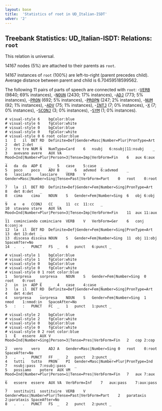 ```yaml
---
layout: base
title:  'Statistics of root in UD_Italian-ISDT'
udver: '2'
---
```


## Treebank Statistics: UD_Italian-ISDT: Relations: `root`

This relation is universal.

14167 nodes (5%) are attached to their parents as `root`.

14167 instances of `root` (100%) are left-to-right (parent precedes child).
Average distance between parent and child is 6.70459518599562.

The following 11 pairs of parts of speech are connected with `root`: -<tt><a href="it_isdt-pos-VERB.html">VERB</a></tt> (9840; 69% instances), -<tt><a href="it_isdt-pos-NOUN.html">NOUN</a></tt> (2430; 17% instances), -<tt><a href="it_isdt-pos-ADJ.html">ADJ</a></tt> (773; 5% instances), -<tt><a href="it_isdt-pos-PRON.html">PRON</a></tt> (692; 5% instances), -<tt><a href="it_isdt-pos-PROPN.html">PROPN</a></tt> (247; 2% instances), -<tt><a href="it_isdt-pos-NUM.html">NUM</a></tt> (92; 1% instances), -<tt><a href="it_isdt-pos-ADV.html">ADV</a></tt> (75; 1% instances), -<tt><a href="it_isdt-pos-INTJ.html">INTJ</a></tt> (7; 0% instances), -<tt><a href="it_isdt-pos-X.html">X</a></tt> (7; 0% instances), -<tt><a href="it_isdt-pos-SCONJ.html">SCONJ</a></tt> (3; 0% instances), -<tt><a href="it_isdt-pos-SYM.html">SYM</a></tt> (1; 0% instances).


~~~ conllu
# visual-style 6	bgColor:blue
# visual-style 6	fgColor:white
# visual-style 0	bgColor:blue
# visual-style 0	fgColor:white
# visual-style 0 6 root	color:blue
1	I	il	DET	RD	Definite=Def|Gender=Masc|Number=Plur|PronType=Art	2	det	2:det	_
2	tre	tre	NUM	N	NumType=Card	6	nsubj	6:nsubj|11:nsubj	_
3	avevano	avere	AUX	VA	Mood=Ind|Number=Plur|Person=3|Tense=Imp|VerbForm=Fin	6	aux	6:aux	_
4	da	da	ADP	E	_	5	case	5:case	_
5	poco	poco	ADV	B	_	6	advmod	6:advmod	_
6	lasciato	lasciare	VERB	V	Gender=Masc|Number=Sing|Tense=Past|VerbForm=Part	0	root	0:root	_
7	la	il	DET	RD	Definite=Def|Gender=Fem|Number=Sing|PronType=Art	8	det	8:det	_
8	cima	cima	NOUN	S	Gender=Fem|Number=Sing	6	obj	6:obj	_
9	e	e	CCONJ	CC	_	11	cc	11:cc	_
10	stavano	stare	AUX	VA	Mood=Ind|Number=Plur|Person=3|Tense=Imp|VerbForm=Fin	11	aux	11:aux	_
11	cominciando	cominciare	VERB	V	VerbForm=Ger	6	conj	6:conj:e	_
12	la	il	DET	RD	Definite=Def|Gender=Fem|Number=Sing|PronType=Art	13	det	13:det	_
13	discesa	discesa	NOUN	S	Gender=Fem|Number=Sing	11	obj	11:obj	SpaceAfter=No
14	.	.	PUNCT	FS	_	6	punct	6:punct	_

~~~


~~~ conllu
# visual-style 1	bgColor:blue
# visual-style 1	fgColor:white
# visual-style 0	bgColor:blue
# visual-style 0	fgColor:white
# visual-style 0 1 root	color:blue
1	Sorpresa	sorpresa	NOUN	S	Gender=Fem|Number=Sing	0	root	0:root	_
2	in	in	ADP	E	_	4	case	4:case	_
3	la	il	DET	RD	Definite=Def|Gender=Fem|Number=Sing|PronType=Art	4	det	4:det	_
4	sorpresa	sorpresa	NOUN	S	Gender=Fem|Number=Sing	1	nmod	1:nmod:in	SpaceAfter=No
5	:	:	PUNCT	FC	_	1	punct	1:punct	_

~~~


~~~ conllu
# visual-style 2	bgColor:blue
# visual-style 2	fgColor:white
# visual-style 0	bgColor:blue
# visual-style 0	fgColor:white
# visual-style 0 2 root	color:blue
1	È	essere	AUX	V	Mood=Ind|Number=Sing|Person=3|Tense=Pres|VerbForm=Fin	2	cop	2:cop	_
2	vero	vero	ADJ	A	Gender=Masc|Number=Sing	0	root	0:root	SpaceAfter=No
3	,	,	PUNCT	FF	_	2	punct	2:punct	_
4	tutti	tutto	PRON	PI	Gender=Masc|Number=Plur|PronType=Ind	7	nsubj:pass	7:nsubj:pass	_
5	possiamo	potere	AUX	VM	Mood=Ind|Number=Plur|Person=1|Tense=Pres|VerbForm=Fin	7	aux	7:aux	_
6	essere	essere	AUX	VA	VerbForm=Inf	7	aux:pass	7:aux:pass	_
7	sostituiti	sostituire	VERB	V	Gender=Masc|Number=Plur|Tense=Past|VerbForm=Part	2	parataxis	2:parataxis	SpaceAfter=No
8	.	.	PUNCT	FS	_	2	punct	2:punct	_

~~~


